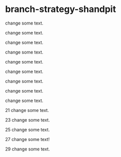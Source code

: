 # branch-strategy-shandpit

change some text.

change some text.

change some text.

change some text.

change some text.

change some text.

change some text.

change some text.

change some text.

21 change some text.

23 change some text.

25 change some text.

27 change some text!

29 change some text.
